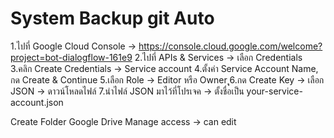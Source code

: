# System Backup git Auto

1.ไปที่ Google Cloud Console → https://console.cloud.google.com/welcome?project=bot-dialogflow-161e9
2.ไปที่ APIs & Services → เลือก Credentials
3.คลิก Create Credentials → Service account
4.ตั้งค่า Service Account Name, กด Create & Continue
5.เลือก Role → Editor หรือ Owner
ุุ6.กด Create Key → เลือก JSON → ดาวน์โหลดไฟล์
7.นำไฟล์ JSON มาไว้ที่โปรเจค → ตั้งชื่อเป็น your-service-account.json

Create Folder Google Drive
Manage access -> can edit
